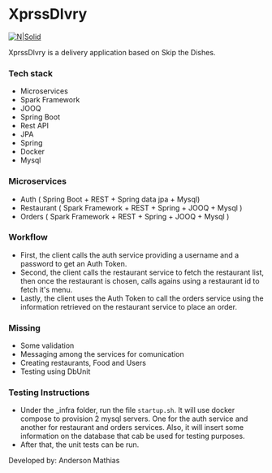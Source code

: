 # XprssDlvry

[![N|Solid](https://cldup.com/dTxpPi9lDf.thumb.png)](https://nodesource.com/products/nsolid)

XprssDlvry is a delivery application based on Skip the Dishes.

### Tech stack
 - Microservices
 - Spark Framework
 - JOOQ
 - Spring Boot
 - Rest API
 - JPA
 - Spring
 - Docker
 - Mysql


### Microservices
 - Auth ( Spring Boot + REST + Spring data jpa + Mysql)
 - Restaurant ( Spark Framework + REST + Spring + JOOQ + Mysql )
 - Orders ( Spark Framework + REST + Spring  + JOOQ + Mysql ) 
 
### Workflow
 - First, the client calls the auth service providing a username and a password to get an Auth Token.
 - Second, the client calls the restaurant service to fetch the restaurant list, then once the restaurant is chosen, calls agains using a restaurant id to fetch it's menu.
 - Lastly, the client uses the Auth Token to call the orders service using the information retrieved on the restaurant service to place an order.

### Missing
 - Some validation
 - Messaging among the services for comunication
 - Creating restaurants, Food and Users
 - Testing using DbUnit

### Testing Instructions
 - Under the _infra folder, run the file ```startup.sh```. It will use docker compose to provision 2 mysql servers. One for the auth service and another for restaurant and orders services. Also, it will insert some information on the database that cab be used for testing purposes.
 - After that, the unit tests can be run.




Developed by: Anderson Mathias